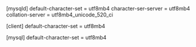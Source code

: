[mysqld]
default-character-set = utf8mb4
character-ser-server = utf8mb4
collation-server = utf8mb4_unicode_520_ci

[client]
default-character-set = utf8mb4

[mysql]
default-character-set = utf8mb4
